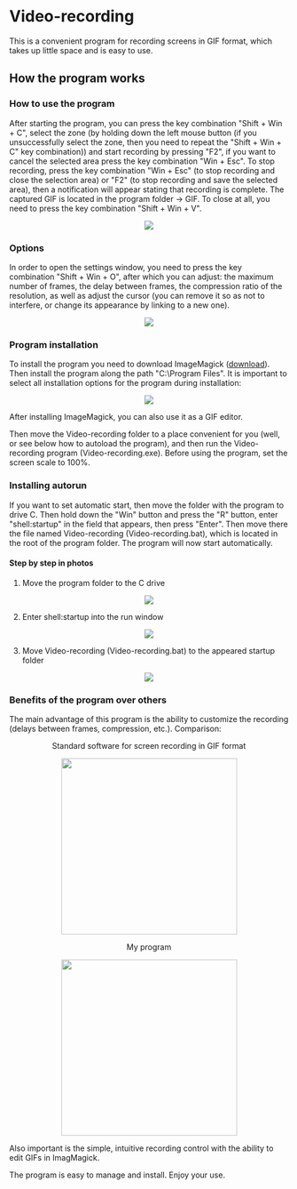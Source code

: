 # Video-recording

This is a convenient program for recording screens in GIF format, which takes up little space and is easy to use.

## How the program works

### How to use the program

After starting the program, you can press the key combination "Shift + Win + C", select the zone (by holding down the left mouse button (if you unsuccessfully select the zone, then you need to repeat the "Shift + Win + C" key combination)) and start recording by pressing "F2", if you want to cancel the selected area press the key combination "Win + Esc". To stop recording, press the key combination "Win + Esc" (to stop recording and close the selection area) or "F2" (to stop recording and save the selected area), then a notification will appear stating that recording is complete. The captured GIF is located in the program folder -> GIF. To close at all, you need to press the key combination "Shift + Win + V".

<p align="center">
<img src="report\img\selected_area.png">
</p>

### Options

In order to open the settings window, you need to press the key combination "Shift + Win + O", after which you can adjust: the maximum number of frames, the delay between frames, the compression ratio of the resolution, as well as adjust the cursor (you can remove it so as not to interfere, or change its appearance by linking to a new one).

<p align="center">
<img src="report\img\win_option.png">
</p>

### Program installation

To install the program you need to download ImageMagick (<a href="https://imagemagick.org/download/binaries/ImageMagick-7.0.10-36-Q16-HDRI-x64-dll.exe">download</a>). Then install the program along the path "C:\Program Files". It is important to select all installation options for the program during installation:

<p align="center">
<img src="report\img\magick_install.png">
</p>

After installing ImageMagick, you can also use it as a GIF editor.

Then move the Video-recording folder to a place convenient for you (well, or see below how to autoload the program), and then run the Video-recording program (Video-recording.exe). Before using the program, set the screen scale to 100%.

### Installing autorun

If you want to set automatic start, then move the folder with the program to drive C. Then hold down the "Win" button and press the "R" button, enter "shell:startup" in the field that appears, then press "Enter". Then move there the file named Video-recording (Video-recording.bat), which is located in the root of the program folder. The program will now start automatically.

#### Step by step in photos

1. Move the program folder to the C drive

<p align="center">
<img src="report\img\move_to_c_drive.png">
</p>

2. Enter shell:startup into the run window

<p align="center">
<img src="report\img\enter_shell_startup.png">
</p>

3. Move Video-recording (Video-recording.bat) to the appeared startup folder

<p align="center">
<img src="report\img\move_to_startup.png">
</p>

### Benefits of the program over others

The main advantage of this program is the ability to customize the recording (delays between frames, compression, etc.). Comparison:

<p align="center">Standard software for screen recording in GIF format</p>
<p align="center">
<img src="report\img\other.gif" width="317">
</p>

<p align="center">My program</p>

<p align="center">
<img src="report\img\my.gif" width="317">
</p>

Also important is the simple, intuitive recording control with the ability to edit GIFs in ImagMagick.

The program is easy to manage and install. Enjoy your use.
